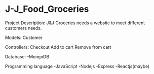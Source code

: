 # J-J_Food_Groceries
Project Description:
J&J Groceries needs a website to meet different customers needs.

Models:
Customer

Controllers:
Checkout
Add to cart
Remove from cart

Database:
-MongoDB

Programming language
-JavaScript
-Nodejs
-Express
-Reactjs(maybe) 






